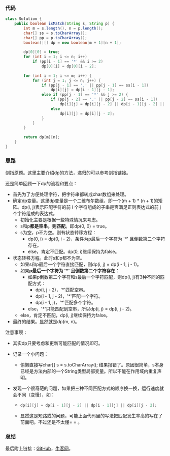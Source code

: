 ### 代码

``` java
class Solution {
    public boolean isMatch(String s, String p) {
        int m = s.length(), n = p.length();
        char[] ss = s.toCharArray();
        char[] pp = p.toCharArray();
        boolean[][] dp = new boolean[m + 1][n + 1];
        
        dp[0][0] = true;
        for (int i = 1; i <= n; i++)
            if (pp[i - 1] == '*' && i >= 2)
                dp[0][i] = dp[0][i - 2];
        
        for (int i = 1; i <= m; i++) {
            for (int j = 1; j <= n; j++) {
                if (pp[j - 1] == '.' || pp[j - 1] == ss[i - 1])
                    dp[i][j] = dp[i - 1][j - 1];
                else if (pp[j - 1] == '*' && j >= 2) {
                    if (pp[j - 2] == '.' || pp[j - 2] == ss[i - 1])
                        dp[i][j] = dp[i][j - 2] || dp[i - 1][j - 2] || dp[i - 1][j];
                    else
                        dp[i][j] = dp[i][j - 2];
                }
            }
        }
        
        return dp[m][n];
    }
}
```



### 思路

剑指原题。这里主要介绍dp的方法，递归的可以参考剑指链接。

还是简单回顾一下dp的流程和要点：

* 首先为了方便处理字符，把字符串都转成char数组来处理。
* 确定dp变量。这里dp变量是一个二维布尔数组，即一个(m + 1) * (n + 1)的矩阵。dp(i, j)表示匹配字符的前 i 个字符组成的子串是否满足正则表达式的前 j 个字符组成的表达式。
  * 初始化主要是根据一些特殊情况来考虑。
  * s和p**都是空串，则匹配**。即dp(0, 0) = true。
  * s为空，p不为空。则有状态转移方程：
    * dp(0, i) = dp(0, i - 2)，条件为p最后一个字符为 '*' 且倒数第二个字符存在。
    * else，肯定不匹配。dp(0, i)继续保持为false。
* 状态转移方程。此时s和p都不为空。
  * 如果s和p最后一个字符直接匹配，则dp(i, j) = dp(i - 1, j - 1)。
  * 如果**p最后一个字符为 '*' 且倒数第二个字符存在**：
    * 如果p倒数第二个字符和s最后一个字符匹配，则dp(i, j)有3种不同的匹配方式：
      * dp(i, j - 2)，'*'匹配空串。
      * dp(i - 1, j - 2)，'*'匹配一个字符。
      * dp(i - 1, j)，'*'匹配多个字符。
    * else，'*'只能匹配到空串，所以dp(i, j) = dp(i, j - 2)。
  * else，肯定不匹配，dp(i, j)继续保持为false。
* 最终的结果。显然就是dp(m, n)。



注意事项：

* 其实dp只要考虑和更新可能匹配的情况即可。

* 记录一个小问题：

  * 偷懒直接写char[] s = s.toCharArray(); 结果报错了。原因很简单，s本身已经是方法内部的一个String类型局部变量。所以不能在作用域内重复声明。

* 发现一个很奇葩的问题，如果把三种不同匹配方式的顺序换一换，运行速度就会不同（变慢），如：

  * ``` java
    dp[i][j] = dp[i - 1][j - 2] || dp[i - 1][j] || dp[i][j - 2];
    ```

  * 显然这是短路或的问题，可能上面代码里的写法把匹配发生率高的写在了前面吧。不过还是不太懂= = 。

### 总结

最后附上链接：[GitHub](https://github.com/sysuhxy2018/-offer/blob/master/%E6%AD%A3%E5%88%99%E8%A1%A8%E8%BE%BE%E5%BC%8F%E5%8C%B9%E9%85%8D.md)，[牛客网](https://www.nowcoder.com/practice/45327ae22b7b413ea21df13ee7d6429c?tpId=13&tqId=11205&tPage=1&rp=1&ru=/ta/coding-interviews&qru=/ta/coding-interviews/question-ranking)。

